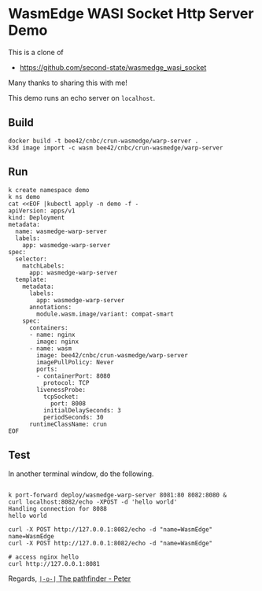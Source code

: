 # WasmEdge WASI Socket Http Server Demo

This is a clone of

* https://github.com/second-state/wasmedge_wasi_socket

Many thanks to sharing this with me!

This demo runs an echo server on `localhost`.

## Build

```shell
docker build -t bee42/cnbc/crun-wasmedge/warp-server .
k3d image import -c wasm bee42/cnbc/crun-wasmedge/warp-server
```

## Run

```shell
k create namespace demo
k ns demo
cat <<EOF |kubectl apply -n demo -f -
apiVersion: apps/v1
kind: Deployment
metadata:
  name: wasmedge-warp-server
  labels:
    app: wasmedge-warp-server
spec:
  selector:
    matchLabels:
      app: wasmedge-warp-server
  template:
    metadata:
      labels:
        app: wasmedge-warp-server
      annotations:
        module.wasm.image/variant: compat-smart
    spec:
      containers:
      - name: nginx
        image: nginx
      - name: wasm
        image: bee42/cnbc/crun-wasmedge/warp-server
        imagePullPolicy: Never
        ports:
        - containerPort: 8080
          protocol: TCP
        livenessProbe:
          tcpSocket:
            port: 8008
          initialDelaySeconds: 3
          periodSeconds: 30
      runtimeClassName: crun
EOF

```

## Test

In another terminal window, do the following.

```shell

k port-forward deploy/wasmedge-warp-server 8081:80 8082:8080 &
curl localhost:8082/echo -XPOST -d 'hello world'
Handling connection for 8088
hello world

curl -X POST http://127.0.0.1:8082/echo -d "name=WasmEdge"
name=WasmEdge
curl -X POST http://127.0.0.1:8082/echo -d "name=WasmEdge"

# access nginx hello
curl http://127.0.0.1:8081
```

Regards,
[`|-o-|` The pathfinder - Peter](mailto://peter.rossbach@bee42.com)
